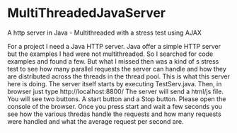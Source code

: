 # MultiThreadedJavaServer

A http server in Java - Multithreaded with a stress test using AJAX

For a project I need a Java HTTP server. Java offer a simple HTTP server but the examples I had were not multithreaded. So I searched for code examples and found a few. But what I missed then was a kind of s stress test to see how many parallel requests the server can handle and how they are distributed across the threads in the thread pool. This is what this server here is doing. The server itself starts by executing TestServ.java. Then, in browser just type http://localhost:8800/ The server will send a html/js file. You will see two buttons. A start button and a Stop button. Please open the console of the browser. Once you press start and wait a few seconds you see how the various thredas handle the requests and how many requests were handled and what the average request per second are. 




